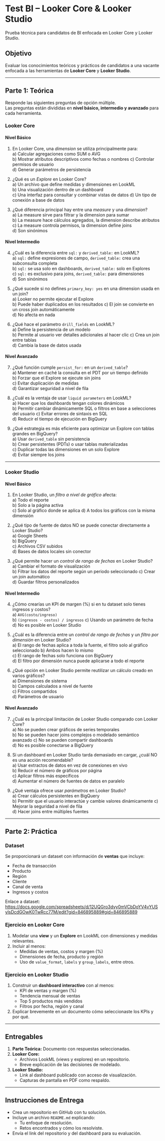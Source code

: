 # Test BI – Looker Core & Looker Studio
Prueba técnica para candidatos de BI enfocada en Looker Core y Looker Studio.

## Objetivo
Evaluar los conocimientos teóricos y prácticos de candidatos a una vacante enfocada a las herramientas de **Looker Core** y **Looker Studio**.  

---

## Parte 1: Teórica
Responde las siguientes preguntas de opción múltiple.  
Las preguntas están divididas en **nivel básico, intermedio y avanzado** para cada herramienta.  

### Looker Core

#### Nivel Básico
1. En Looker Core, una *dimension* se utiliza principalmente para:  
a) Calcular agregaciones como SUM o AVG  
b) Mostrar atributos descriptivos como fechas o nombres
c) Controlar permisos de usuario  
d) Generar parámetros de persistencia  

2. ¿Qué es un *Explore* en Looker Core?  
a) Un archivo que define medidas y dimensiones en LookML  
b) Una visualización dentro de un dashboard  
c) Una interfaz para consultar y combinar vistas de datos 
d) Un tipo de conexión a base de datos  

3. ¿Qué diferencia principal hay entre una *measure* y una *dimension*?  
a) La measure sirve para filtrar y la dimension para sumar  
b) La measure hace cálculos agregados, la dimension describe atributos
c) La measure controla permisos, la dimension define joins  
d) Son sinónimos  

#### Nivel Intermedio
4. ¿Cuál es la diferencia entre `sql:` y `derived_table:` en LookML?  
a) `sql:` define expresiones de campo, `derived_table:` crea una subconsulta completa  
b) `sql:` se usa solo en dashboards, `derived_table:` solo en Explores  
c) `sql:` es exclusivo para joins, `derived_table:` para dimensiones  
d) Son sinónimos  

5. ¿Qué sucede si no defines `primary_key: yes` en una dimension usada en un join?  
a) Looker no permite ejecutar el Explore  
b) Puede haber duplicados en los resultados 
c) El join se convierte en un cross join automáticamente  
d) No afecta en nada  

6. ¿Qué hace el parámetro `drill_fields` en LookML?  
a) Define la persistencia de un modelo  
b) Permite al usuario ver detalles adicionales al hacer clic
c) Crea un join entre tablas  
d) Cambia la base de datos usada  

#### Nivel Avanzado
7. ¿Qué función cumple `persist_for:` en un `derived_table`?  
a) Mantener en caché la consulta en el PDT por un tiempo definido  
b) Forzar que el Explore se ejecute sin joins  
c) Evitar duplicación de medidas  
d) Garantizar seguridad a nivel de fila  

8. ¿Cuál es la ventaja de usar `liquid parameters` en LookML?  
a) Hacer que los dashboards tengan colores dinámicos  
b) Permitir cambiar dinámicamente SQL o filtros en base a selecciones del usuario
c) Evitar errores de sintaxis en SQL  
d) Reducir el tiempo de ejecución en BigQuery  

9. ¿Qué estrategia es más eficiente para optimizar un Explore con tablas grandes en BigQuery?  
a) Usar `derived_table` sin persistencia  
b) Crear persistentes (PDTs) o usar tablas materializadas  
c) Duplicar todas las dimensiones en un solo Explore  
d) Evitar siempre los joins  

---

### Looker Studio

#### Nivel Básico
1. En Looker Studio, un *filtro a nivel de gráfico* afecta:  
a) Todo el reporte  
b) Solo a la página activa  
c) Solo al gráfico donde se aplica 
d) A todos los gráficos con la misma dimensión  

2. ¿Qué tipo de fuente de datos NO se puede conectar directamente a Looker Studio?  
a) Google Sheets  
b) BigQuery  
c) Archivos CSV subidos  
d) Bases de datos locales sin conector

3. ¿Qué permite hacer un *control de rango de fechas* en Looker Studio?  
a) Cambiar el formato de visualización  
b) Filtrar los datos del reporte según un periodo seleccionado 
c) Crear un join automático  
d) Guardar filtros personalizados  

#### Nivel Intermedio
4. ¿Cómo crearías un KPI de margen (%) si en tu dataset solo tienes ingresos y costos?  
a) `AVG(costo/ingreso)`  
b) `(ingresos - costos) / ingresos` 
c) Usando un parámetro de fecha  
d) No es posible en Looker Studio  

5. ¿Cuál es la diferencia entre un *control de rango de fechas* y un *filtro por dimensión* en Looker Studio?  
a) El rango de fechas aplica a toda la fuente, el filtro solo al gráfico seleccionado
b) Ambos hacen lo mismo  
c) El rango de fechas solo funciona con BigQuery  
d) El filtro por dimensión nunca puede aplicarse a todo el reporte  

6. ¿Qué opción en Looker Studio permite reutilizar un cálculo creado en varios gráficos?  
a) Dimensiones de sistema  
b) Campos calculados a nivel de fuente  
c) Filtros compartidos  
d) Parámetros de usuario  

#### Nivel Avanzado
7. ¿Cuál es la principal limitación de Looker Studio comparado con Looker Core?  
a) No se pueden crear gráficos de series temporales  
b) No se pueden hacer joins complejos o modelado semántico avanzado
c) No se pueden compartir dashboards  
d) No es posible conectarse a BigQuery  

8. Si un dashboard en Looker Studio tarda demasiado en cargar, ¿cuál NO es una acción recomendable?  
a) Usar extractos de datos en vez de conexiones en vivo  
b) Reducir el número de gráficos por página  
c) Aplicar filtros más específicos  
d) Aumentar el número de fuentes de datos en paralelo

9. ¿Qué ventaja ofrece usar *parámetros* en Looker Studio?  
a) Crear cálculos persistentes en BigQuery  
b) Permitir que el usuario interactúe y cambie valores dinámicamente 
c) Mejorar la seguridad a nivel de fila  
d) Hacer joins entre múltiples fuentes  

---

## Parte 2: Práctica

### Dataset
Se proporcionará un dataset con información de **ventas** que incluye:  
- Fecha de transacción  
- Producto  
- Región  
- Cliente  
- Canal de venta  
- Ingresos y costos

Enlace a dataset: https://docs.google.com/spreadsheets/d/12UQGro3dvy0mVCbDoYV4vYUSylsDcdGOwK0TwRcc77M/edit?gid=846895889#gid=846895889  

### Ejercicio en Looker Core
1. Modelar una **view** y un **Explore** en LookML con dimensiones y medidas relevantes.   
2. Incluir al menos:  
   - Medidas de ventas, costos y margen (%)  
   - Dimensiones de fecha, producto y región  
   - Uso de `value_format`, `labels` y `group_labels`, entre otros. 

### Ejercicio en Looker Studio
1. Construir un **dashboard interactivo** con al menos:  
   - KPI de ventas y margen (%)  
   - Tendencia mensual de ventas  
   - Top 5 productos más vendidos  
   - Filtros por fecha, región y canal  
2. Explicar brevemente en un documento cómo seleccionaste los KPIs y por qué.  

---

## Entregables
1. **Parte Teórica:** Documento con respuestas seleccionadas.  
2. **Looker Core:**  
   - Archivos LookML (views y explores) en un repositorio.  
   - Breve explicación de las decisiones de modelado.  
3. **Looker Studio:**  
   - Link al dashboard publicado con acceso de visualización.  
   - Capturas de pantalla en PDF como respaldo.  

---

## Instrucciones de Entrega
- Crea un repositorio en GitHub con tu solución.  
- Incluye un archivo `README.md` explicando:  
  - Tu enfoque de resolución.  
  - Retos encontrados y cómo los resolviste.  
- Envía el link del repositorio y del dashboard para su evaluación.  
